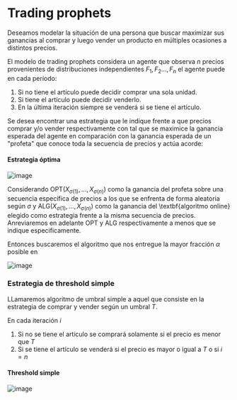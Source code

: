 # Trading prophets

Deseamos modelar la situación de una persona que buscar maximizar sus ganancias al comprar y luego vender un producto en múltiples ocasiones a distintos precios.


El modelo de trading prophets considera un agente que observa $n$ precios provenientes de distribuciones independientes $F_1,F_2...,F_n$ el agente puede en cada período:

1. Si no tiene el artículo puede decidir comprar una sola unidad.
2. Si tiene el artículo puede decidir venderlo.
3. En la última iteración siempre se venderá si se tiene el artículo.

Se desea encontrar una estrategia que le indique frente a que precios comprar y/o vender respectivamente con tal que se maximice la ganancia esperada del agente en comparación con la ganancia esperada de un "profeta" que conoce toda la secuencia de precios y actúa acorde:

#### Estrategia óptima
![image](https://github.com/user-attachments/assets/bcfcb120-4086-4a3b-a797-09a32ed1154c)

Considerando $\text{OPT}(X_{\sigma(1)},...,X_{\sigma(n)})$ como la ganancia del profeta sobre una secuencia específica de precios a los que se enfrenta de forma aleatoria según $\sigma$ y $\text{ALG}(X_{\sigma(1)},...,X_{\sigma(n)})$ como la ganancia del \textbf{algoritmo online} elegido como estrategia frente a la misma secuencia de precios. Anreviaremos en adelante $\text{OPT}$ y $\text{ALG}$ respectivamente a menos que se indique especificamente. 

Entonces buscaremos el algoritmo que nos entregue la mayor fracción $\alpha$ posible en

![image](https://github.com/user-attachments/assets/4ec129a3-7d72-4574-974b-1ca3d853c486)

### Estrategia de threshold simple
LLamaremos algoritmo de umbral simple a aquel que consiste en la estrategia de comprar y vender según un umbral $T$. 

En cada iteración $i$
1. Si no se tiene el articulo se comprará solamente si el precio es menor que $T$
2. Si se tiene el artículo se venderá si el precio es mayor o igual a $T$ o si $i=n$

#### Threshold simple
![image](https://github.com/user-attachments/assets/f0054435-4a67-4192-beaf-1ca569d6b9db)
